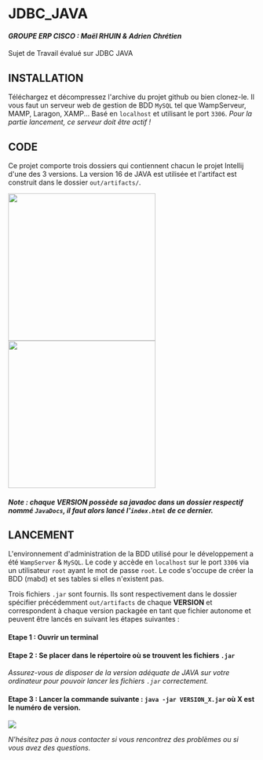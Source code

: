 # JDBC_JAVA

#### *GROUPE ERP CISCO : Maël RHUIN & Adrien Chrétien*

Sujet de Travail évalué sur JDBC JAVA

## INSTALLATION

Téléchargez et décompressez l'archive du projet github ou bien clonez-le. Il vous faut un serveur web de gestion de BDD `MySQL` tel que WampServeur, MAMP, Laragon, XAMP... Basé en `localhost` et utilisant le port `3306`. *Pour la partie lancement, ce serveur doit être actif !*

## CODE

Ce projet comporte trois dossiers qui contiennent chacun le projet Intellij d'une des 3 versions. La version 16 de JAVA est utilisée et l'artifact est construit dans le dossier `out/artifacts/`.

<img src="https://user-images.githubusercontent.com/66364083/217632240-47402ddb-df7c-44eb-aaa1-3233491b04dd.png" height="300">

<img src="https://user-images.githubusercontent.com/66364083/217639123-9d8df40b-6edd-426d-9c4a-9a46b4de6831.png" width="300">

#### *Note : chaque <b>VERSION</b> possède sa javadoc dans un dossier respectif nommé `JavaDocs`, il faut alors lancé l'`index.html` de ce dernier.*

## LANCEMENT

L'environnement d'administration de la BDD utilisé pour le développement a été `WampServer` & `MySQL`. Le code y accède en `localhost` sur le port `3306` via un utilisateur `root` ayant le mot de passe `root`. Le code s'occupe de créer la BDD (mabd) et ses tables si elles n'existent pas.

Trois fichiers `.jar` sont fournis. Ils sont respectivement dans le dossier spécifier précédemment `out/artifacts` de chaque <b>VERSION</b> et correspondent à chaque version packagée en tant que fichier autonome et peuvent être lancés en suivant les étapes suivantes :

 #### Etape 1 : Ouvrir un terminal
 #### Etape 2 : Se placer dans le répertoire où se trouvent les fichiers `.jar`
 
 *Assurez-vous de disposer de la version adéquate de JAVA sur votre ordinateur pour pouvoir lancer les fichiers `.jar` correctement.* 
 
 #### Etape 3 : Lancer la commande suivante : `java -jar VERSION_X.jar` où <b>X</b> est le numéro de version.

<img src="https://user-images.githubusercontent.com/66364083/217639970-c5704a74-4423-4bcc-89ad-fa65b52ae54e.png">

*N'hésitez pas à nous contacter si vous rencontrez des problèmes ou si vous avez des questions.*
